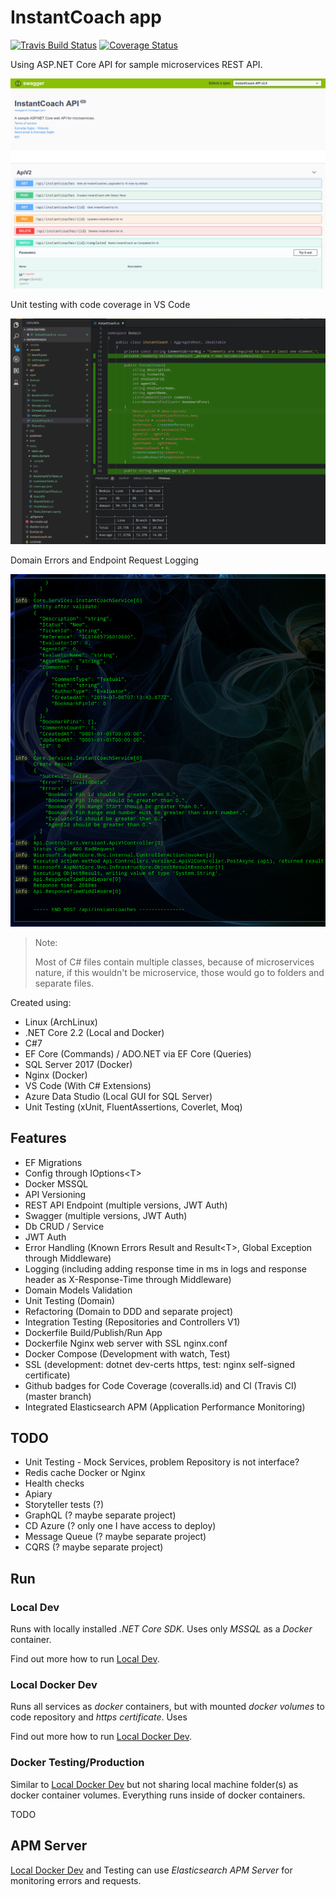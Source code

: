 # InstantCoach app


[![Travis Build Status](https://travis-ci.org/xajler/instantcoach-api.svg)](https://travis-ci.org/xajler/instantcoach-api)
[![Coverage Status](https://coveralls.io/repos/github/xajler/instantcoach-api/badge.svg?branch=master)](https://coveralls.io/github/xajler/instantcoach-api?branch=master)

Using ASP.NET Core API for sample microservices REST API.


![Swagger](_assets/swagger.png)

Unit testing with code coverage in VS Code

![unit_testing](_assets/unit_testing_code_coverage.png)

Domain Errors and Endpoint Request Logging

![domain_errors](_assets/domain_errors_logging.png)


> Note:
>
> Most of C# files contain multiple classes, because of microservices nature, if this wouldn't be microservice, those would go to folders and separate files.

Created using:

* Linux (ArchLinux)
* .NET Core 2.2 (Local and Docker)
* C#7
* EF Core (Commands) / ADO.NET via EF Core (Queries)
* SQL Server 2017 (Docker)
* Nginx (Docker)
* VS Code (With C# Extensions)
* Azure Data Studio (Local GUI for SQL Server)
* Unit Testing (xUnit, FluentAssertions, Coverlet, Moq)

## Features

* EF Migrations
* Config through IOptions&lt;T&gt;
* Docker MSSQL
* API Versioning
* REST API Endpoint (multiple versions, JWT Auth)
* Swagger (multiple versions, JWT Auth)
* Db CRUD / Service
* JWT Auth
* Error Handling (Known Errors Result and Result&lt;T&gt;, Global Exception through Middleware)
* Logging (including adding response time in ms in logs and response header as X-Response-Time through Middleware)
* Domain Models Validation
* Unit Testing (Domain)
* Refactoring (Domain to DDD and separate project)
* Integration Testing (Repositories and Controllers V1)
* Dockerfile Build/Publish/Run App
* Dockerfile Nginx web server with SSL nginx.conf
* Docker Compose (Development with watch, Test)
* SSL (development: dotnet dev-certs https, test: nginx self-signed certificate)
* Github badges for Code Coverage (coveralls.id) and CI (Travis CI) (master branch)
* Integrated Elasticsearch APM (Application Performance Monitoring)

## TODO

* Unit Testing - Mock Services, problem Repository is not interface?
* Redis cache Docker or Nginx
* Health checks
* Apiary
* Storyteller tests (?)
* GraphQL (? maybe separate project)
* CD Azure (? only one I have access to deploy)
* Message Queue (? maybe separate project)
* CQRS (? maybe separate project)

## Run

### Local Dev

Runs with locally installed _.NET Core SDK_. Uses only _MSSQL_ as a _Docker_ container.

Find out more how to run [Local Dev](_docs/local-dev-env.md).

### Local Docker Dev

Runs all services as _docker_ containers, but with mounted _docker volumes_ to code repository and _https certificate_. Uses

Find out more how to run [Local Docker Dev](_docs/local-docker-dev-env.md).


### Docker Testing/Production

Similar to [Local Docker Dev](_docs/local-docker-dev-env.md) but not sharing local machine folder(s) as docker container volumes. Everything runs inside of docker containers.

TODO

## APM Server

[Local Docker Dev](docs/local-docker-dev-env.md) and Testing can use _Elasticsearch APM Server_ for monitoring errors and requests.